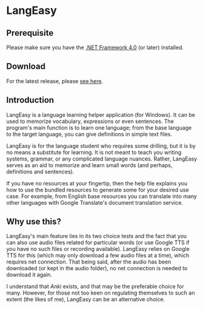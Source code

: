 # LangEasy

## Prerequisite

Please make sure you have the [.NET Framework 4.0](https://www.microsoft.com/en-US/download/details.aspx?id=17851) (or later) installed.

## Download

For the latest release, please [see here](https://github.com/niltwill/langeasy/releases).

## Introduction

LangEasy is a language learning helper application (for Windows). It can be used to memorize vocabulary, expressions or 
even sentences. The program's main function is to learn one language; from the base language to the target 
language, you can give definitions in simple text files.

LangEasy is for the language student who requires some drilling, but it is by no means a substitute for learning.
It is not meant to teach you writing systems, grammar, or any complicated language nuances.
Rather, LangEasy serves as an aid to memorize and learn small words (and perhaps, definitions and sentences).

If you have no resources at your fingertip, then the help file explains you how to use the bundled resources to generate some for your desired use case. For example, from English base resources you can translate into many other languages with Google 
Translate's document translation service.

## Why use this?

LangEasy's main feature lies in its two choice tests and the fact that you can also use audio files related for particular words (or use Google TTS if you have no such files or recording available). LangEasy relies on Google TTS for this (which may only download a few audio files at a time), which requires net connection. That being said, after the audio has been downloaded (or kept in the audio folder), no net connection is needed to download it again.

I understand that *Anki* exists, and that may be the preferable choice for many. However, for those not too keen on regulating themselves to such an extent (the likes of me), LangEasy can be an alternative choice.
